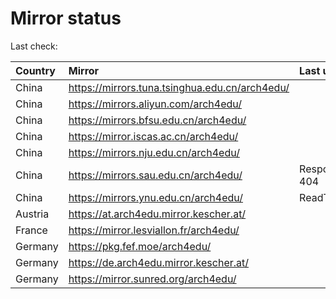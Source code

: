 <script src="./time.js"></script>
# Mirror status
Last check: <script type="text/javascript">localize(1695309473.7721336);</script>

|Country|Mirror|Last update|
|:------|:-----|:----------|
|China|https://mirrors.tuna.tsinghua.edu.cn/arch4edu/|<script type="text/javascript">localize(1695277873);</script>|
|China|https://mirrors.aliyun.com/arch4edu/|<script type="text/javascript">localize(1695191444);</script>|
|China|https://mirrors.bfsu.edu.cn/arch4edu/|<script type="text/javascript">localize(1695277873);</script>|
|China|https://mirror.iscas.ac.cn/arch4edu/|<script type="text/javascript">localize(1695277873);</script>|
|China|https://mirrors.nju.edu.cn/arch4edu/|<script type="text/javascript">localize(1695234643);</script>|
|China|https://mirrors.sau.edu.cn/arch4edu/|Response 404|
|China|https://mirrors.ynu.edu.cn/arch4edu/|ReadTimeout|
|Austria|https://at.arch4edu.mirror.kescher.at/|<script type="text/javascript">localize(1695277873);</script>|
|France|https://mirror.lesviallon.fr/arch4edu/|<script type="text/javascript">localize(1695277873);</script>|
|Germany|https://pkg.fef.moe/arch4edu/|<script type="text/javascript">localize(1695277873);</script>|
|Germany|https://de.arch4edu.mirror.kescher.at/|<script type="text/javascript">localize(1695277873);</script>|
|Germany|https://mirror.sunred.org/arch4edu/|<script type="text/javascript">localize(1695277873);</script>|

<script src="./tablefilter/tablefilter.js"></script>
<script src="./table.js"></script>